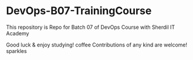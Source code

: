 # DevOps-B07-TrainingCourse

This repository is  Repo for Batch 07 of DevOps Course with Sherdil IT Academy

 
 
 
 
Good luck & enjoy studying! coffee
Contributions of any kind are welcome! sparkles

